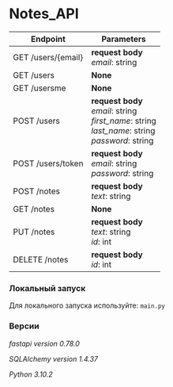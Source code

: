 # Notes_API

| Endpoint           | Parameters                                                                                                  |
|--------------------|-------------------------------------------------------------------------------------------------------------|
| GET /users/{email} | **request body** <br> *email*: string                                                                       |
| GET /users         | **None**                                                                                                    |
| GET /usersme       | **None**                                                                                                    |
 | POST /users        | **request body**<br> *email*: string<br>*first_name*: string<br/>*last_name*: string<br/>*password*: string |  
 | POST /users/token  | **request body**<br> *email*: string<br>*password*: string                                                  |  
 | POST /notes        | **request body**<br/>*text*: string                                                                         |  
 | GET /notes         | **None**                                                                                                    |  
| PUT /notes         | **request body**<br/>*text*: string<br/>*id*: int                                                           |  
| DELETE /notes      | **request body**<br/>*id*: int                                                                              |  
 

### Локальный запуск
Для локального запуска используйте: `main.py`

### Версии

*fastapi version 0.78.0*

*SQLAlchemy version 1.4.37*

*Python 3.10.2*